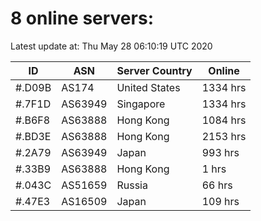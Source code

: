 # 8 online servers:

Latest update at: Thu May 28 06:10:19 UTC 2020

| ID | ASN | Server Country | Online |
| -- | --- | -------------- | ------ |
| #.D09B | AS174 | United States | 1334 hrs |
| #.7F1D | AS63949 | Singapore | 1334 hrs |
| #.B6F8 | AS63888 | Hong Kong | 1084 hrs |
| #.BD3E | AS63888 | Hong Kong | 2153 hrs |
| #.2A79 | AS63949 | Japan | 993 hrs |
| #.33B9 | AS63888 | Hong Kong | 1 hrs |
| #.043C | AS51659 | Russia | 66 hrs |
| #.47E3 | AS16509 | Japan | 109 hrs |

